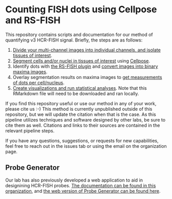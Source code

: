# Counting FISH dots using Cellpose and RS-FISH

This repository contains scripts and documentation for our method of quantifying v3 HCR-FISH signal.
Briefly, the steps are as follows:

  1. [Divide your multi-channel images into individual channels, and isolate tissues of interest](./Tissue_Isolation.md).
  2. [Segment cells and/or nuclei in tissues of interest](./Cellpose_Segmentation.md) using [Cellpose](https://github.com/MouseLand/cellpose).
  3. Identify dots with [the RS-FISH plugin](https://github.com/PreibischLab/RS-FISH) and [convert images into binary maxima images](./RS_FISH_Analysis.md).
  4. Overlay segmentation results on maxima images to [get measurements of dots per cell/nucleus](./ROI_Converters.md).
  5. [Create visualizations and run statistical analyses](./Data_Concatenation_Walkthrough.Rmd). Note that this RMarkdown file will need to be downloaded and ran locally.
  
If you find this repository useful or use our method in any of your work, please cite us :-) This method is currently unpublished outside of this repository, but we will update the citation when that is the case. As this pipeline utilizes techniques and software designed by other labs, be sure to cite them as well. Citations and links to their sources are contained in the relevant pipeline steps. 

If you have any questions, suggestions, or requests for new capabilities, feel free to reach out in the issues tab or using the email on the organization page. 

## Probe Generator
Our lab has also previously developed a web application to aid in designining HCR-FISH probes. [The documentation can be found in this organization](https://github.com/Monaghan-Lab/probegenerator), and [the web version of Probe Generator can be found here](http://ec2-44-211-232-78.compute-1.amazonaws.com/).
